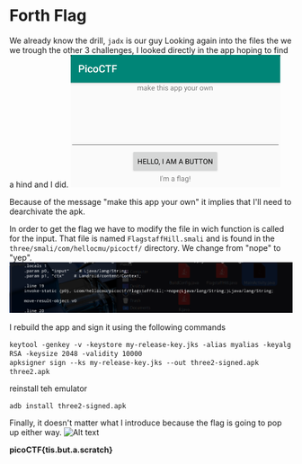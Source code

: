 # Forth Flag

We already know the drill, `jadx` is our guy
Looking again into the files the we we trough the other 3 challenges, I looked directly in the app hoping to find a hind and I did.
![Alt text](CH4_image.png)

Because of the message "make this app your own" it implies that I'll need to dearchivate the apk.

In order to get the flag we have to modify the file in wich function is called for the input. That file is named `FlagstaffHill.smali` and is found in the `three/smali/com/hellocmu/picoctf/` directory.
We change from "nope" to "yep".
![Alt text](CH4_image1.png)

I rebuild the app and sign it using the following commands
```
keytool -genkey -v -keystore my-release-key.jks -alias myalias -keyalg RSA -keysize 2048 -validity 10000
apksigner sign --ks my-release-key.jks --out three2-signed.apk three2.apk
```

reinstall teh emulator
```
adb install three2-signed.apk
```
Finally, it doesn't matter what I introduce because the flag is going to pop up either way.
![Alt text](image-4.png)

**picoCTF{tis.but.a.scratch}**
